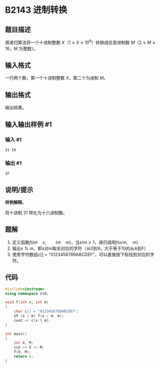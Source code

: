 # B2143 进制转换

## 题目描述

用递归算法将一个十进制整数 $X$（$1 \le X \le 10^9$）转换成任意进制数 $M$（$2\le M\le16$，$M$ 为整数）。

## 输入格式

一行两个数，第一个十进制整数 $X$，第二个为进制 $M$。

## 输出格式

输出结果。

## 输入输出样例 #1

### 输入 #1

```
31 16
```

### 输出 #1

```
1F
```

## 说明/提示

**样例解释**。

将十进制 $31$ 转化为十六进制数。

## 题解

1. 定义函数$f(int \quad x, \qquad int \quad m)$，当$x/m \ge 1$，递归调用$f(x/m, \quad m)$
2. 输出x % m，即x对m取余对应的字符（从0到9，大于等于10的从A到F）
3. 使用字符数组c[] = "0123456789ABCDEF"，可以直接按下标找到对应的字符。

## 代码

```cpp
#include<iostream>
using namespace std;

void f(int x, int m)
{
    char c[] = "0123456789ABCDEF";
    if (x / m) f(x / m, m);
    cout << c[x % m];
}

int main()
{
    int X, M;
    cin >> X >> M;
    f(X, M);
    return 0;
}
```

